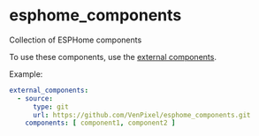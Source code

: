 # esphome_components
Collection of ESPHome components

To use these components, use the [external components](https://esphome.io/components/external_components.html).

Example:
```yaml
external_components:
  - source:
      type: git
      url: https://github.com/VenPixel/esphome_components.git
    components: [ component1, component2 ]
```